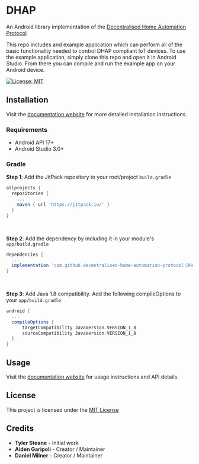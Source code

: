 # DHAP

An Android library implementation of the [Decentralised Home Automation Protocol](https://decentralised-home-automation-protocol.github.io/DHAP-Documentation/)

This repo includes and example application which can perform all of the basic functionality needed to control DHAP compliant IoT devices. To use the example application, simply clone this repo and open it in Android Studio. From there you can compile and run the example app on your Android device.

[![License: MIT](https://img.shields.io/badge/License-MIT-yellow.svg)](https://opensource.org/licenses/MIT)

## Installation

Visit the [documentation website](https://decentralised-home-automation-protocol.github.io/DHAP-Documentation/guide/android.html#installation) for more detailed installation instructions.

### Requirements

- Android API 17+
- Android Studio 3.0+

### Gradle

**Step 1**: Add the JitPack repository to your root/project `build.gradle`

``` gradle {4}
allprojects {
  repositories {
    ...
    maven { url 'https://jitpack.io/' }
  }
}
```

<br>

**Step 2**: Add the dependency by including it in your module's `app/build.gradle`

``` gradle {3}
dependencies {
  ...
  implementation 'com.github.decentralised-home-automation-protocol:DHAP-Android:0.2.0'
}
```

<br>

**Step 3**: Add Java 1.8 compatibility. Add the following compileOptions to your `app/build.gradle`

``` gradle {3-6}
android {
  ...
  compileOptions {
      targetCompatibility JavaVersion.VERSION_1_8
      sourceCompatibility JavaVersion.VERSION_1_8
  }
}
```

## Usage

Visit the [documentation website](https://decentralised-home-automation-protocol.github.io/DHAP-Documentation/guide/android.html) for usage instructions and API details.

## License

This project is licensed under the [MIT License](LICENSE)

## Credits

- **Tyler Steane** - Initial work
- **Aiden Garipoli** - Creator / Maintainer
- **Daniel Milner** - Creator / Maintainer
